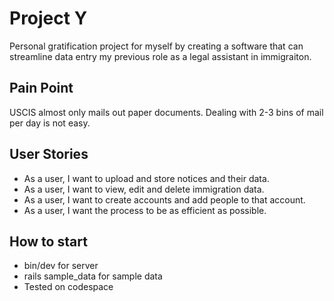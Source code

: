 # Project Y

Personal gratification project for myself by creating a software that can streamline data entry my previous role as a legal assistant in immigraiton. 

## Pain Point

USCIS almost only mails out paper documents. Dealing with 2-3 bins of mail per day is not easy.

## User Stories

* As a user, I want to upload and store notices and their data.
* As a user, I want to view, edit and delete immigration data.
* As a user, I want to create accounts and add people to that account.
* As a user, I want the process to be as efficient as possible.




## How to start

* bin/dev for server
* rails sample_data for sample data
* Tested on codespace

